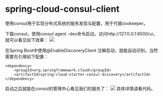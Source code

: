 # spring-cloud-consul-client
使用consul用于实现分布式系统的服务发现与配置，用于代替zookeeper。

下载consul，使用consul agent -dev命令启动，访问http://127.0.0.1:8500/ui，就可以看见如下效果：
![](https://i.imgur.com/rVAipao.jpg)

在Spring Boot中使用@EnableDiscoveryClient 注解启动，就能自动识别，当然需要先引用如下配置：
```
<dependency>
	<groupId>org.springframework.cloud</groupId>
	<artifactId>spring-cloud-starter-consul-discovery</artifactId>
</dependency>
```

启动之后就能在consul的管理中心看见我们的服务了：
![](https://i.imgur.com/anQokJG.jpg)
具体详情请看代码。